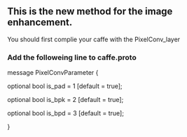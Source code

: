 ## This is the new method for the image enhancement.

You should first complie your caffe with the PixelConv_layer




### Add the followeing line to caffe.proto
message PixelConvParameter {

  optional bool is_pad = 1 [default = true];
  
  optional bool is_bpk = 2 [default = true];
  
  optional bool is_bpd = 3 [default = true];
  
}
